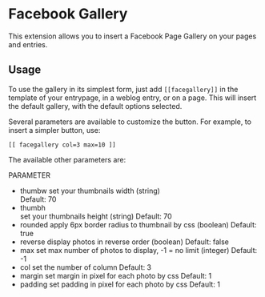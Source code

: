 Facebook Gallery
======================

This extension allows you to insert a Facebook Page Gallery on your pages and
entries. 




Usage
-----

To use the gallery in its simplest form, just add `[[facegallery]]` in the
template of your entrypage, in a weblog entry, or on a page. This will insert
the default gallery, with the default options selected.

Several parameters are available to customize the button. For example, to insert
a simpler button, use:

    [[ facegallery col=3 max=10 ]]

The available other parameters are:

PARAMETER
- thumbw
        set your thumbnails width (string)                      
        Default: 70
- thumbh  
        set your thumbnails height (string)
        Default: 70
- rounded
        apply 6px border radius to thumbnail by css (boolean)
        Default: true
- reverse
        display photos in reverse order (boolean)
        Default: false
- max
        set max number of photos to display, -1 = no limit (integer)
        Default: -1
- col
        set the number of column
        Default: 3
- margin
        set margin in pixel for each photo by css
        Default: 1
- padding
        set padding in pixel for each photo by css
        Default: 1


